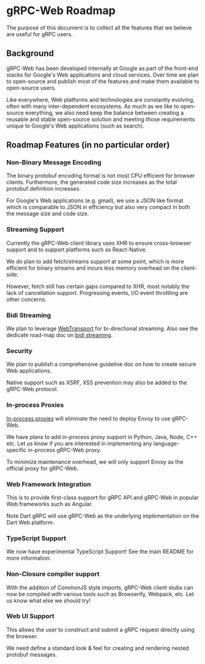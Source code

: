 # gRPC-Web Roadmap

The purpose of this document is to collect all the features that we believe are
useful for gRPC users.

## Background

gRPC-Web has been developed internally at Google as part of the front-end
stacks for Google's Web applications and cloud services. Over time we plan to
open-source and publish most of the features and make them available to open-source
users.

Like everywhere, Web platforms and technologies are constantly evolving, often
with many inter-dependent ecosystems. As much as we like to open-source
everything, we also need keep the balance between creating a reusable and stable
open-source solution and meeting those requirements unique to Google's Web applications
(such as search). 

## Roadmap Features (in no particular order)

### Non-Binary Message Encoding

The binary protobuf encoding format is not most CPU efficient for browser
clients. Furthermore, the generated code size increases as the total protobuf
definition increases.

For Google's Web applications (e.g. gmail), we use a JSON like format which is
comparable to JSON in efficiency but also very compact in both the message size
and code size.

### Streaming Support

Currently the gRPC-Web client library uses XHR to ensure cross-browser support
and to support platforms such as React-Native.

We do plan to add fetch/streams support at some point, which is more efficient
for binary streams and incurs less memory overhead on the client-side.

However, fetch still has certain gaps compared to XHR, most notably the lack of
cancellation support. Progressing events, I/O event throttling are other
concerns.

### Bidi Streaming

We plan to leverage [WebTransport](https://web.dev/webtransport/) for bi-directional streaming. Also see the dedicate road-map doc on [bidi streaming](streaming-roadmap.md).

### Security

We plan to publish a comprehensive guideline doc on how to create secure Web
applications.

Native support such as XSRF, XSS prevention may also be added to the gRPC-Web
protocol.

### In-process Proxies

[In-process proxies](https://github.com/grpc/grpc-web/blob/master/doc/in-process-proxy.md)
will eliminate the need to deploy Envoy to use gRPC-Web. 

We have plans to add in-process proxy support in Python, Java, Node, C++ etc. Let us know
if you are interested in implementing any language-specific in-process
gRPC-Web proxy.

To minimize maintenance overhead, we will only support Envoy as the official proxy for gRPC-Web.

### Web Framework Integration

This is to provide first-class support for gRPC API and gRPC-Web in popular Web
frameworks such as Angular. 

Note Dart gRPC will use gRPC-Web as the underlying implementation on the
Dart Web platform.

### TypeScript Support

We now have experimental TypeScript Support! See the main README for more
information.

### Non-Closure compiler support

With the addition of CommonJS style imports, gRPC-Web client stubs can now be
compiled with various tools such as Browserify, Webpack, etc. Let us know
what else we should try!

### Web UI Support

This allows the user to construct and submit a gRPC request directly using the
browser.

We need define a standard look & feel for creating and rendering nested protobuf
messages.
